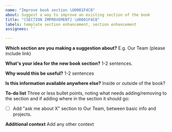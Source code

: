 ```yaml
---
name: "Improve book section \U0001F4C8"
about: Suggest a way to improve an existing section of the book
title: "[SECTION IMPROVEMENT] \U0001F4C8"
labels: template section enhancement, section enhancement
assignees: ''

---
```


**Which section are you making a suggestion about?**
E.g. Our Team (please include link)

**What's your idea for the new book section?**
1-2 sentences.

**Why would this be useful?**
1-2 sentences

**Is this information available anywhere else?**
Inside or outside of the book?

**To-do list**
Three or less bullet points, noting what needs adding/removing to the section and if adding where in the section it should go:
- [ ] Add "ask me about X" section to Our Team, between basic info and projects.

**Additional context**
Add any other context

